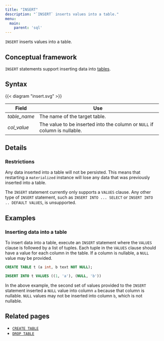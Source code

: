 ```yaml
---
title: "INSERT"
description: "`INSERT` inserts values into a table."
menu:
  main:
    parent: 'sql'
---
```


`INSERT` inserts values into a table.

## Conceptual framework

`INSERT` statements support inserting data into [tables](create-table.md).

## Syntax

{{< diagram "insert.svg" >}}

Field | Use
------|-----
_table&lowbar;name_ | The name of the target table.
_col&lowbar;value_ | The value to be inserted into the column or `NULL` if column is nullable.

## Details

### Restrictions

Any data inserted into a table will not be persisted. This means that restarting a
`materialized` instance will lose any data that was previously inserted into a table.

The `INSERT` statement currently only supports a `VALUES` clause. Any other type
of `INSERT` statement, such as `INSERT INTO ... SELECT` or `INSERT INTO .. DEFAULT VALUES`,
is unsupported.

## Examples

### Inserting data into a table

To insert data into a table, execute an `INSERT` statement where the `VALUES` clause
is followed by a list of tuples. Each tuple in the `VALUES` clause should have a value
for each column in the table. If a column is nullable, a `NULL` value may be provided.

```sql
CREATE TABLE t (a int, b text NOT NULL);

INSERT INTO t VALUES ((1, 'a'), (NULL, 'b'))
```

In the above example, the second set of values provided to the `INSERT` statement
inserted a `NULL` value into column `a` because that column is nullable. `NULL` values
may not be inserted into column `b`, which is not nullable.

## Related pages

- [`CREATE TABLE`](create-table.md)
- [`DROP TABLE`](drop-table.md)
